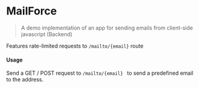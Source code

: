 # MailForce

> A demo implementation of an app for sending emails from client-side javascript (Backend)

Features rate-limited requests to ``` /mailto/{email} ``` route

#### Usage
Send a GET / POST request to ```/mailto/{email} ``` to send a predefined email to the address.



